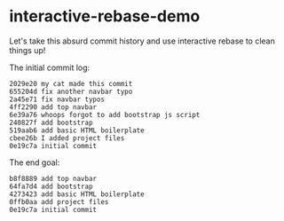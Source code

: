 # interactive-rebase-demo

Let's take this absurd commit history and use interactive rebase to clean things up!  

The initial commit log:

```
2029e20 my cat made this commit
655204d fix another navbar typo
2a45e71 fix navbar typos
4ff2290 add top navbar
6e39a76 whoops forgot to add bootstrap js script
240827f add bootstrap
519aab6 add basic HTML boilerplate
cbee26b I added project files
0e19c7a initial commit
```
The end goal:

```
b8f8889 add top navbar
64fa7d4 add bootstrap
4273423 add basic HTML boilerplate
0ffb0aa add project files
0e19c7a initial commit
```
